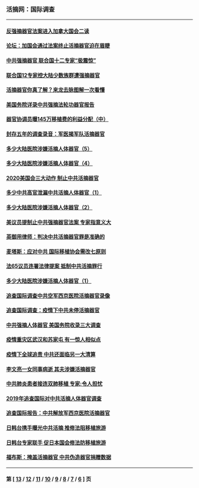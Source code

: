 ### 活摘网：国际调查
---
#### [反强摘器官法案进入加拿大国会二读](../../pages/nf5947/n13033450.md?07100430) 
#### [论坛：加国会通过法案终止活摘器官迫在眉睫](../../pages/nf5947/n13029839.md?07100430) 
#### [中共强摘器官 联合国十二专家“极震惊”](../../pages/nf5947/n13024313.md?07100430) 
#### [联合国12专家控大陆少数族群遭强摘器官](../../pages/nf5947/n13023877.md?07100430) 
#### [活摘器官你真了解？来龙去脉图解一次看懂](../../pages/nf5947/n13013820.md?07100430) 
#### [美国务院详录中共强摘法轮功器官报告](../../pages/nf5947/n12944519.md?07100430) 
#### [器官协调员曝145万移植费的利益分配（中）](../../pages/nf5947/n12894547.md?07100430) 
#### [封存五年的调查录音：军医揭军队活摘器官](../../pages/nf5947/n12798692.md?07100430) 
#### [多少大陆医院涉嫌活摘人体器官（5）](../../pages/nf5947/n12768383.md?07100430) 
#### [多少大陆医院涉嫌活摘人体器官（4）](../../pages/nf5947/n12664434.md?07100430) 
#### [2020美国会三大动作 制止中共活摘器官](../../pages/nf5947/n12682004.md?07100430) 
#### [多少中共高官泄漏中共活摘人体器官（1）](../../pages/nf5947/n12671234.md?07100430) 
#### [多少大陆医院涉嫌活摘人体器官（2）](../../pages/nf5947/n12655589.md?07100430) 
#### [美议员提制止中共强摘器官法案 专家指意义大](../../pages/nf5947/n12630561.md?07100430) 
#### [英御用律师：判决中共活摘器官罪是准确的](../../pages/nf5947/n12580740.md?07100430) 
#### [麦塔斯：应对中共 国际移植协会需改七原则](../../pages/nf5947/n12514711.md?07100430) 
#### [法65议员连署法律提案 抵制中共活摘罪行](../../pages/nf5947/n12437047.md?07100430) 
#### [多少大陆医院涉嫌活摘人体器官（1）](../../pages/nf5947/n12414284.md?07100430) 
#### [追查国际调查中共空军西京医院活摘器官录像](../../pages/nf5947/n12348837.md?07100430) 
#### [追查国际调查：疫情下中共未停活摘器官](../../pages/nf5947/n12273415.md?07100430) 
#### [中共强摘人体器官 美国务院收录三大调查](../../pages/nf5947/n12181488.md?07100430) 
#### [疫情重灾区武汉和苏家屯 有一惊人相似点](../../pages/nf5947/n12150824.md?07100430) 
#### [疫情下全球追责 中共还面临另一大清算](../../pages/nf5947/n12070397.md?07100430) 
#### [李文亮一女同事病逝 其夫涉嫌活摘器官](../../pages/nf5947/n11957882.md?07100430) 
#### [中共肺炎患者接连双肺移植 专家:令人担忧](../../pages/nf5947/n11945516.md?07100430) 
#### [2019年追查国际对中共活摘人体器官调查](../../pages/nf5947/n11917733.md?07100430) 
#### [追查国际报告：中共解放军西京医院活摘器官](../../pages/nf5947/n11838359.md?07100430) 
#### [日韩台携手曝光中共活摘 推修法阻移植旅游](../../pages/nf5947/n11712046.md?07100430) 
#### [日韩台专家联手 促日本国会修法防移植旅游](../../pages/nf5947/n11708887.md?07100430) 
#### [福布斯：掩盖活摘器官 中共伪造器官捐赠数据](../../pages/nf5947/n11669316.md?07100430) 

---
#### 第 [ [13](./13.md?07100430) / [12](./12.md?07100430) / [11](./11.md?07100430) / [10](./10.md?07100430) / [9](./9.md?07100430) / [8](./8.md?07100430) / [7](./7.md?07100430) / [6](./6.md?07100430) ] 页
